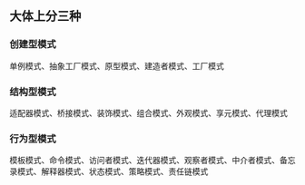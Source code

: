 ## 大体上分三种

### 创建型模式

单例模式、抽象工厂模式、原型模式、建造者模式、工厂模式

### 结构型模式

适配器模式、桥接模式、装饰模式、组合模式、外观模式、享元模式、代理模式

### 行为型模式

模板模式、命令模式、访问者模式、迭代器模式、观察者模式、中介者模式、备忘录模式、解释器模式、状态模式、策略模式、责任链模式